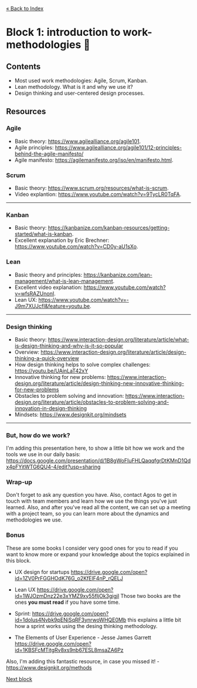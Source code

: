 [« Back to Index](../../README.md)

# Block 1: introduction to work-methodologies :briefcase:

## Contents

- Most used work methodologies: Agile, Scrum, Kanban.
- Lean methodology. What is it and why we use it?
- Design thinking and user-centered design processes.


## Resources

### Agile
  - Basic theory: https://www.agilealliance.org/agile101.
  - Agile principles: https://www.agilealliance.org/agile101/12-principles-behind-the-agile-manifesto/
  - Agile manifesto: https://agilemanifesto.org/iso/en/manifesto.html.

### Scrum
  - Basic theory: https://www.scrum.org/resources/what-is-scrum.
  - Video explantion: https://www.youtube.com/watch?v=9TycLR0TqFA.
  
  -----------
  
### Kanban
  - Basic theory: https://kanbanize.com/kanban-resources/getting-started/what-is-kanban.
  - Excellent explanation by Eric Brechner: https://www.youtube.com/watch?v=CD0y-aU1sXo.
  
### Lean
  - Basic theory and principles: https://kanbanize.com/lean-management/what-is-lean-management.
  - Excellent video explanation: https://www.youtube.com/watch?v=wfsRAZUnonI.
  - Lean UX: https://www.youtube.com/watch?v=-J9m7XUJcfI&feature=youtu.be.
  
  --------

### Design thinking
- Basic theory: https://www.interaction-design.org/literature/article/what-is-design-thinking-and-why-is-it-so-popular
- Overview: https://www.interaction-design.org/literature/article/design-thinking-a-quick-overview
- How design thinking helps to solve complex challenges: https://youtu.be/UAinLaT42xY
- Innovative thinking for new problems: https://www.interaction-design.org/literature/article/design-thinking-new-innovative-thinking-for-new-problems
- Obstacles to problem solving and innovation: https://www.interaction-design.org/literature/article/obstacles-to-problem-solving-and-innovation-in-design-thinking
- Mindsets: https://www.designkit.org/mindsets

--------


### But, how do we work?
I'm adding this presentation here, to show a little bit how we work and the tools we use in our daily basis: https://docs.google.com/presentation/d/1B8gWoFIuFHLQaqqfgrDtKMnD1Qdx4pFYitWTG6QU4-4/edit?usp=sharing

  

### Wrap-up

Don't forget to ask any question you have. Also, contact Agos to get in touch with team members and learn how we use the things you've just learned.
Also, and after you've read all the content, we can set up a meeting with a project team, so you can learn more about the dynamics and methodologies we use.


### Bonus

These are some books I consider very good ones for you to read if you want to know more or expand your knowledge about the topics explained in this block.

- UX design for startups https://drive.google.com/open?id=1ZV0PrFGGHOdK76G_o2KfElF4nP_rQELJ
- Lean UX https://drive.google.com/open?id=1WJOzmDnz22e3xYMZ9xy55fljOk3gigjl
Those two books are the ones **you must read** if you have some time.


- Sprint: https://drive.google.com/open?id=1dolus4Nvbk9pENiSqRF3ynrwoWHQE0Mb this explains a little bit how a sprint works using the desing thinking methodology.
- The Elements of User Experience - Jesse James Garrett https://drive.google.com/open?id=1KBSFcMTitgRv8xs9nb67ESL8msaZA6Pz


Also, I'm adding this fantastic resource, in case you missed it! - https://www.designkit.org/methods

[Next block](../block-2/empathize-with-the-user.md)
